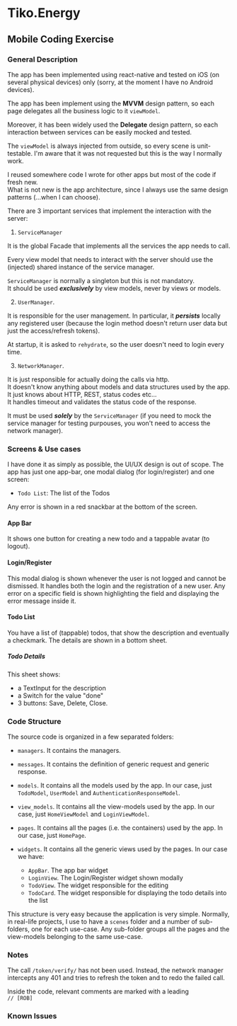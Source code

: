 # Tiko.Energy
## Mobile Coding Exercise

### General Description

The app has been implemented using react-native and tested on iOS (on several physical devices) only (sorry, at the moment I have no Android devices).

The app has been implement using the **MVVM** design pattern, so each page delegates all the business logic to it `viewModel`.

Moreover, it has been widely used the **Delegate** design pattern, so each interaction between services can be easily mocked and tested.

The `viewModel` is always injected from outside, so every scene is unit-testable. I'm aware that it was not requested but this is the way I normally work.

I reused somewhere code I wrote for other apps but most of the code if fresh new.  
What is not new is the app architecture, since I always use the same design patterns (...when I can choose).

There are 3 important services that implement the interaction with the server:

1. `ServiceManager`

It is the global Facade that implements all the services the app needs to call. 

Every view model that needs to interact with the server should use the (injected) shared instance of the service manager.

`ServiceManager` is normally a singleton but this is not mandatory.  
It should be used ***exclusively*** by view models, never by views or models.

2. `UserManager`.

It is responsible for the user management.
In particular, it ***persists*** locally any registered user (because the login method doesn't return user data but just the access/refresh tokens).

At startup, it is asked to `rehydrate`, so the user doesn't need to login every time.

3. `NetworkManager`. 

It is just responsible for actually doing the calls via http.  
It doesn't know anything about models and data structures used by the app.  
It just knows about HTTP, REST, status codes etc...  
It handles timeout and validates the status code of the response.

It must be used ***solely*** by the `ServiceManager` (if you need to mock the service manager for testing purpouses, you won't need to access the network manager).

### Screens & Use cases

I have done it as simply as possible, the UI/UX design is out of scope.
The app has just one app-bar, one modal dialog (for login/register) and one screen: 

- `Todo List`: The list of the Todos 

Any error is shown in a red snackbar at the bottom of the screen.

#### App Bar

It shows one button for creating a new todo and a tappable avatar (to logout).

#### Login/Register

This modal dialog is shown whenever the user is not logged and cannot be dismissed.
It handles both the login and the registration of a new user.
Any error on a specific field is shown highlighting the field and displaying the error message inside it.

#### Todo List

You have a list of (tappable) todos, that show the description and eventually a checkmark.
The details are shown in a bottom sheet.

##### **Todo Details**

This sheet shows:

- a TextInput for the description
- a Switch for the value "done"
- 3 buttons: Save, Delete, Close.

### Code Structure

The source code is organized in a few separated folders:

- `managers`. It contains the managers.
- `messages`. It contains the definition of generic request and generic response.
- `models`. It contains all the models used by the app. In our case, just `TodoModel`, `UserModel` and `AuthenticationResponseModel`.
- `view_models`. It contains all the view-models used by the app. In our case, just `HomeViewModel` and `LoginViewModel`. 
- `pages`. It contains all the pages (i.e. the containers) used by the app. In our case, just `HomePage`.
- `widgets`. It contains all the generic views used by the pages. In our case we have:

  - `AppBar`. The app bar widget
  - `LoginView`. The Login/Register widget shown modally
  - `TodoView`. The widget responsible for the editing
  - `TodoCard`. The widget responsible for displaying the todo details into the list

This structure is very easy because the application is very simple.
Normally, in real-life projects, I use to have a `scenes` folder and a number of sub-folders, one for each use-case.
Any sub-folder groups all the pages and the view-models belonging to the same use-case. 

### Notes

The call `/token/verify/` has not been used.
Instead, the network manager intercepts any 401 and tries to refresh the token and to redo the failed call.

Inside the code, relevant comments are marked with a leading  
`// [ROB]`

### Known Issues



